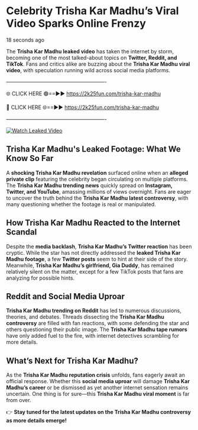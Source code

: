 # Celebrity Trisha Kar Madhu’s Viral Video Sparks Online Frenzy

18 seconds ago

The **Trisha Kar Madhu leaked video** has taken the internet by storm, becoming one of the most talked-about topics on **Twitter, Reddit, and TikTok**. Fans and critics alike are buzzing about the **Trisha Kar Madhu viral video**, with speculation running wild across social media platforms.

———————————————————-

🌐 CLICK HERE 🟢==►► https://2k25fun.com/trisha-kar-madhu

🔴 CLICK HERE 🌐==►► https://2k25fun.com/trisha-kar-madhu

———————————————————-

[![Watch Leaked Video](https://miro.medium.com/v2/resize:fit:828/format:webp/1*cilzJN44JGOrTw9NJCrNHA.gif "Watch Leaked Video")](https://2k25fun.com/trisha-kar-madhu)

## **Trisha Kar Madhu's Leaked Footage: What We Know So Far**  
A **shocking Trisha Kar Madhu revelation** surfaced online when an **alleged private clip** featuring the celebrity began circulating on multiple platforms. The **Trisha Kar Madhu trending news** quickly spread on **Instagram, Twitter, and YouTube**, amassing millions of views overnight. Fans are eager to uncover the truth behind the **Trisha Kar Madhu latest controversy**, with many questioning whether the footage is real or manipulated.  

## **How Trisha Kar Madhu Reacted to the Internet Scandal**  
Despite the **media backlash**, **Trisha Kar Madhu’s Twitter reaction** has been cryptic. While the star has not directly addressed the **leaked Trisha Kar Madhu footage**, a few **Twitter posts** seem to hint at their side of the story. Meanwhile, **Trisha Kar Madhu’s girlfriend, Gia Duddy**, has remained relatively silent on the matter, except for a few TikTok posts that fans are analyzing for possible hints.  

## **Reddit and Social Media Uproar**  
**Trisha Kar Madhu trending on Reddit** has led to numerous discussions, theories, and debates. Threads dissecting the **Trisha Kar Madhu controversy** are filled with fan reactions, with some defending the star and others questioning their public image. The **Trisha Kar Madhu tape rumors** have only added fuel to the fire, with internet detectives scrambling for more details.  

## **What’s Next for Trisha Kar Madhu?**  
As the **Trisha Kar Madhu reputation crisis** unfolds, fans eagerly await an official response. Whether this **social media uproar** will damage **Trisha Kar Madhu’s career** or be dismissed as yet another internet sensation remains uncertain. One thing is for sure—this **Trisha Kar Madhu viral moment** is far from over.  

👉 **Stay tuned for the latest updates on the Trisha Kar Madhu controversy as more details emerge!**  